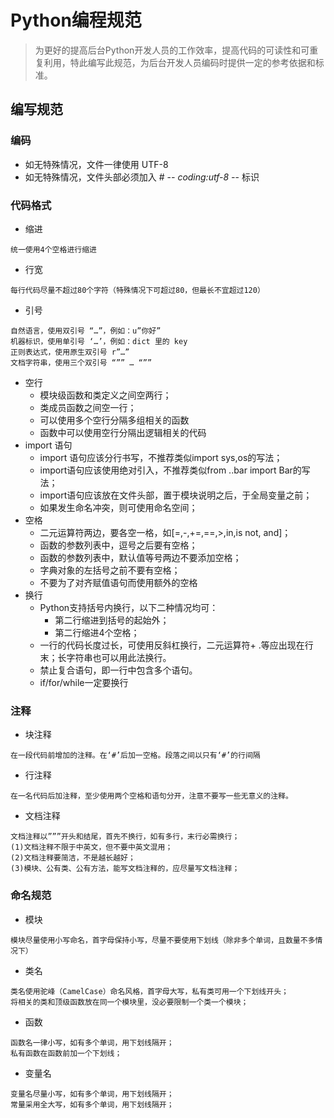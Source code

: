 # Python编程规范
>为更好的提高后台Python开发人员的工作效率，提高代码的可读性和可重复利用，特此编写此规范，为后台开发人员编码时提供一定的参考依据和标准。

## 编写规范
### 编码
- 如无特殊情况，文件一律使用 UTF-8 
- 如无特殊情况，文件头部必须加入 # -*- coding:utf-8 -*- 标识
### 代码格式
- 缩进
```
统一使用4个空格进行缩进
```
- 行宽
```
每行代码尽量不超过80个字符（特殊情况下可超过80，但最长不宜超过120）
```
- 引号
```
自然语言，使用双引号 “…”，例如：u”你好”
机器标识，使用单引号 ‘…’，例如：dict 里的 key
正则表达式，使用原生双引号 r”…”
文档字符串，使用三个双引号 “”” … “””
```
- 空行
  - 模块级函数和类定义之间空两行；
  - 类成员函数之间空一行；
  - 可以使用多个空行分隔多组相关的函数
  - 函数中可以使用空行分隔出逻辑相关的代码
- import 语句
  - import 语句应该分行书写，不推荐类似import sys,os的写法；
  - import语句应该使用绝对引入，不推荐类似from ..bar import Bar的写法；
  - import语句应该放在文件头部，置于模块说明之后，于全局变量之前；
  - 如果发生命名冲突，则可使用命名空间；
- 空格
  - 二元运算符两边，要各空一格，如[=,-,+=,==,>,in,is not, and]；
  - 函数的参数列表中，逗号之后要有空格；
  - 函数的参数列表中，默认值等号两边不要添加空格；
  - 字典对象的左括号之前不要有空格；
  - 不要为了对齐赋值语句而使用额外的空格
- 换行
    - Python支持括号内换行，以下二种情况均可：
      - 第二行缩进到括号的起始外；
      - 第二行缩进4个空格；
    - 一行的代码长度过长，可使用反斜杠换行，二元运算符+ .等应出现在行末；长字符串也可以用此法换行。
    - 禁止复合语句，即一行中包含多个语句。
    - if/for/while一定要换行
### 注释
- 块注释 
```
在一段代码前增加的注释。在‘#’后加一空格。段落之间以只有‘#’的行间隔
```
- 行注释
```
在一名代码后加注释，至少使用两个空格和语句分开，注意不要写一些无意义的注释。
```
- 文档注释 
```
文档注释以”””开头和结尾，首先不换行，如有多行，末行必需换行；
(1)文档注释不限于中英文，但不要中英文混用；
(2)文档注释要简洁，不是越长越好；
(3)模块、公有类、公有方法，能写文档注释的，应尽量写文档注释；
```
### 命名规范
- 模块
```
模块尽量使用小写命名，首字母保持小写，尽量不要使用下划线（除非多个单词，且数量不多情况下）
```
- 类名
```
类名使用驼峰（CamelCase）命名风格，首字母大写，私有类可用一个下划线开头；
将相关的类和顶级函数放在同一个模块里，没必要限制一个类一个模块；
```
- 函数
```
函数名一律小写，如有多个单词，用下划线隔开；
私有函数在函数前加一个下划线；
```
- 变量名
```
变量名尽量小写，如有多个单词，用下划线隔开；
常量采用全大写，如有多个单词，用下划线隔开；
```


